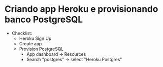 # Criando app Heroku e provisionando banco PostgreSQL

- Checklist:
  - Heroku Sign Up
  - Create app
  - Provision PostgreSQL
    - App dashboard -> Resources
    - Search "postgres" -> select "Heroku Postgres"
